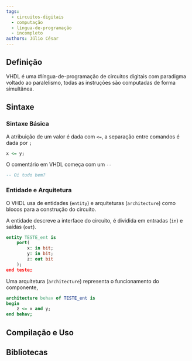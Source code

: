 ```yaml
---
tags:
  - circuitos-digitais
  - computação
  - língua-de-programação
  - incompleto
authors: Júlio César
---
```

## Definição

VHDL é uma #língua-de-programação  de circuitos digitais com paradigma voltado ao paralelismo, todas as instruções são computadas de forma simultânea.
## Sintaxe

### Sintaxe Básica
A atribuição de um valor é dada com `<=`, a separação entre comandos é dada por `;` 
```VHDL
x <= y;
``` 

O comentário em VHDL começa com um `--`
```VHDL
-- Oi tudo bem?
```
### Entidade e Arquitetura
O VHDL usa de entidades (`entity`) e arquiteturas (`architecture`) como blocos para a construção do circuito. 

A entidade descreve a interface do circuito, é dividida em entradas (`in`) e saídas (`out`).
```VHDL
entity TESTE_ent is
	port(
		x: in bit;
		y: in bit;
		z: out bit
	);
end teste;
```

Uma arquitetura (`architecture`) representa o funcionamento do componente,

```VHDL
architecture behav of TESTE_ent is
begin
	z <= x and y;
end behav;
```
## Compilação e Uso

## Bibliotecas